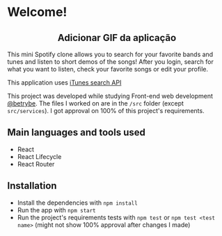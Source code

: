 # Welcome!

<div align='center'>

## Adicionar GIF da aplicação

</div>

This mini Spotify clone allows you to search for your favorite bands and tunes and listen to short demos of the songs! After you login, search for what you want to listen, check your favorite songs or edit your profile.

This application uses [iTunes search API](https://developer.apple.com/library/archive/documentation/AudioVideo/Conceptual/iTuneSearchAPI/index.html)

This project was developed while studying Front-end web development [@betrybe](https://github.com/betrybe). The files I worked on are in the ```/src``` folder (except ```src/services```). I got approval on 100% of this project's requirements.

## Main languages and tools used

- React
- React Lifecycle
- React Router

## Installation

- Install the dependencies with ``` npm install ```
- Run the app with ```npm start```
- Run the project's requirements tests with  ```npm test``` or ```npm test <test name>``` (might not show 100% approval after changes I made)
